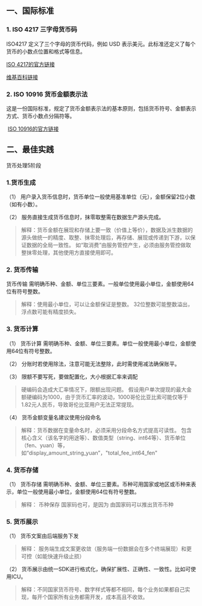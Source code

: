 
## 一、国际标准

### 1. **ISO 4217 三字母货币码**

ISO4217 定义了三个字母的货币代码，例如 USD 表示美元。此标准还定义了每个货币的小数点位置和格式等信息。

[ISO 4217的官方链接](https://www.iso.org/iso-4217-currency-codes.html)

[维基百科链接](https://zh.wikipedia.org/zh-hans/ISO_4217)

### 2. ISO 10916 货币金额表示法

这是一份国际标准，规定了货币金额表示法的基本原则，包括货币符号、金额表示方式、货币小数点分隔符等。

 [ISO 10916的官方链接](https://www.iso.org/standard/57248.html)

## 二、最佳实践

货币处理5阶段

### 1.货币生成

（1）<Badge type="warning" text="建议"/>  用户录入货币信息时，货币单位一般使用基准单位（元），金额保留2位小数（如有小数）。

（2）<Badge type="danger" text="强制" /> 服务直接生成货币信息时，抹零取整需在数据生产源头完成。

> 解释：货币金额在展现和存储上要一致（价值上等价），数据及派生数据的源头做统一的精度、取整、抹零处理后，再存储、展现或传递到下游，以保证数据的全局一致性。
> 如“取消费”由服务管控产生，必须由服务管控做取整抹零处理，其他使用方直接使用即可。
    
    

### 2. 货币传输

<Badge type="danger" text="强制" /> 货币传输 需明确币种、金额、单位三要素。一般单位使用最小单位，金额使用64位有符号整数。

> 解释：使用最小单位，可以让金额保证是整数。
> 32位整数可能整数溢出，浮点数可能有精度损失。
    

### 3. 货币计算

（1）<Badge type="danger" text="强制" /> 货币计算 需明确币种、金额、单位三要素。单位一般使用最小单位，金额使用64位有符号整数。

（2）<Badge type="warning" text="建议"/>  分账时若使用除法，注意可能无法整除，此时需使用减法确保账平。

（3）<Badge type="danger" text="强制" /> 限额不要写死，要做配置化，大小根据汇率来调配
> 硬编码会造成大汇率情况下，限额出现问题。
> 假设用户单次提现的最大金额硬编码为1000，由于货币汇率的波动，1000哥伦比亚比索可能仅等于1.82元人民币，导致哥伦比亚用户无法正常提现。


（4）<Badge type="warning" text="建议"/>  货币金额变量名建议使用分段命名

> 解释：货币数据在变量命名时，必须采用分段命名方式提高可读性。
> 包含核心含义（该名字的用途等）、数值类型（string、int64等）、货币单位（fen、yuan）等，
> 如“display_amount_string_yuan”，"total_fee_int64_fen"
    

### 4. 货币存储

（1）<Badge type="danger" text="强制" /> 货币存储 需明确币种、金额、单位三要素。币种可用国家或地区或币种来表示，单位一般使用最小单位，金额使用64位有符号整数。
> 解释： 币种保存 国家码也可，是因为 由国家码可以推出货币币种
    
    

### 5. 货币展示

（1）<Badge type="danger" text="强制" /> 货币文案由后端服务下发

> 解释：
> 服务端生成文案更收敛（服务端一份数据会在多个终端展现）和更可控（如能快速升级止损）
    
（2）<Badge type="danger" text="强制" /> 货币展示由统一SDK进行格式化，确保扩展性、正确性、一致性。比如可使用ICU。

> 解释：不同国家货币符号、数字样式等都不相同，每个业务如果都自己实现，每开个国家所有业务都需开发，成本高且不收敛。
    
    